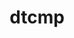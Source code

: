 ---
title: "dtcmp"
layout: cache
categories: [package, develop]
meta: {"versions": ["1.1.4"], "compilers": ["gcc@=11.1.0", "gcc@=11.3.0", "gcc@=7.5.0", "oneapi@=2023.0.0", "oneapi@=2023.1.0", "oneapi@=2023.2.0"], "oss": ["ubuntu18.04", "ubuntu20.04", "ubuntu22.04"], "platforms": ["linux"], "targets": ["ppc64le", "x86_64", "x86_64_v3"], "stacks": ["e4s", "e4s-oneapi", "e4s-power", "radiuss", "root", "tutorial"], "num_specs": 113, "num_specs_by_stack": {"radiuss": 52, "root": 113, "tutorial": 44, "e4s-power": 6, "e4s-oneapi": 6, "e4s": 5}}
spec_details: [{"hash": "77otkq7onpi4233wmqlr2ohpcwhb72z6", "compiler": "gcc@=7.5.0", "versions": ["1.1.4"], "os": "ubuntu18.04", "platform": "linux", "target": "x86_64", "variants": ["+shared"], "stacks": ["radiuss", "root"], "size": "-", "tarball": "https://binaries.spack.io/develop/build_cache/linux-ubuntu18.04-x86_64/gcc-7.5.0/dtcmp-1.1.4/linux-ubuntu18.04-x86_64-gcc-7.5.0-dtcmp-1.1.4-77otkq7onpi4233wmqlr2ohpcwhb72z6.spack"}, {"hash": "5i5e3c7fi5aszkmyqcj4o2t7l36lbjpa", "compiler": "gcc@=7.5.0", "versions": ["1.1.4"], "os": "ubuntu18.04", "platform": "linux", "target": "x86_64", "variants": ["+shared"], "stacks": ["radiuss", "root"], "size": "-", "tarball": "https://binaries.spack.io/develop/build_cache/linux-ubuntu18.04-x86_64/gcc-7.5.0/dtcmp-1.1.4/linux-ubuntu18.04-x86_64-gcc-7.5.0-dtcmp-1.1.4-5i5e3c7fi5aszkmyqcj4o2t7l36lbjpa.spack"}, {"hash": "7j6lgm4zfizt3y343mq7satwafscsxjd", "compiler": "gcc@=7.5.0", "versions": ["1.1.4"], "os": "ubuntu18.04", "platform": "linux", "target": "x86_64", "variants": ["+shared"], "stacks": ["radiuss", "root"], "size": "-", "tarball": "https://binaries.spack.io/develop/build_cache/linux-ubuntu18.04-x86_64/gcc-7.5.0/dtcmp-1.1.4/linux-ubuntu18.04-x86_64-gcc-7.5.0-dtcmp-1.1.4-7j6lgm4zfizt3y343mq7satwafscsxjd.spack"}, {"hash": "46bp5dibelgef5qnzy4hq7wjyrzjsc5h", "compiler": "gcc@=7.5.0", "versions": ["1.1.4"], "os": "ubuntu18.04", "platform": "linux", "target": "x86_64", "variants": ["+shared"], "stacks": ["tutorial", "root"], "size": "-", "tarball": "https://binaries.spack.io/develop/build_cache/linux-ubuntu18.04-x86_64/gcc-7.5.0/dtcmp-1.1.4/linux-ubuntu18.04-x86_64-gcc-7.5.0-dtcmp-1.1.4-46bp5dibelgef5qnzy4hq7wjyrzjsc5h.spack"}, {"hash": "56cttki7otrvxdp72hw77priiftikngf", "compiler": "gcc@=7.5.0", "versions": ["1.1.4"], "os": "ubuntu18.04", "platform": "linux", "target": "x86_64", "variants": ["build_system=autotools", "+shared"], "stacks": ["tutorial", "root"], "size": "-", "tarball": "https://binaries.spack.io/develop/build_cache/linux-ubuntu18.04-x86_64/gcc-7.5.0/dtcmp-1.1.4/linux-ubuntu18.04-x86_64-gcc-7.5.0-dtcmp-1.1.4-56cttki7otrvxdp72hw77priiftikngf.spack"}, {"hash": "76wf3fcb6z47lckyzgzkb4xxmqudiryr", "compiler": "gcc@=7.5.0", "versions": ["1.1.4"], "os": "ubuntu18.04", "platform": "linux", "target": "x86_64", "variants": ["+shared"], "stacks": ["tutorial", "root"], "size": "-", "tarball": "https://binaries.spack.io/develop/build_cache/linux-ubuntu18.04-x86_64/gcc-7.5.0/dtcmp-1.1.4/linux-ubuntu18.04-x86_64-gcc-7.5.0-dtcmp-1.1.4-76wf3fcb6z47lckyzgzkb4xxmqudiryr.spack"}, {"hash": "am5uqdti2msogqyieawtfxmq7bfinfaz", "compiler": "gcc@=7.5.0", "versions": ["1.1.4"], "os": "ubuntu18.04", "platform": "linux", "target": "x86_64", "variants": ["+shared"], "stacks": ["radiuss", "root"], "size": "-", "tarball": "https://binaries.spack.io/develop/build_cache/linux-ubuntu18.04-x86_64/gcc-7.5.0/dtcmp-1.1.4/linux-ubuntu18.04-x86_64-gcc-7.5.0-dtcmp-1.1.4-am5uqdti2msogqyieawtfxmq7bfinfaz.spack"}, {"hash": "5g5n5rowha2mv37n2zrvslrbdejr7kn3", "compiler": "gcc@=7.5.0", "versions": ["1.1.4"], "os": "ubuntu18.04", "platform": "linux", "target": "x86_64", "variants": ["+shared"], "stacks": ["radiuss", "root"], "size": "-", "tarball": "https://binaries.spack.io/develop/build_cache/linux-ubuntu18.04-x86_64/gcc-7.5.0/dtcmp-1.1.4/linux-ubuntu18.04-x86_64-gcc-7.5.0-dtcmp-1.1.4-5g5n5rowha2mv37n2zrvslrbdejr7kn3.spack"}, {"hash": "amq34fboivapiz6gmqfp6ttt2h633qfd", "compiler": "gcc@=7.5.0", "versions": ["1.1.4"], "os": "ubuntu18.04", "platform": "linux", "target": "x86_64", "variants": ["build_system=autotools", "+shared"], "stacks": ["radiuss", "root"], "size": "-", "tarball": "https://binaries.spack.io/develop/build_cache/linux-ubuntu18.04-x86_64/gcc-7.5.0/dtcmp-1.1.4/linux-ubuntu18.04-x86_64-gcc-7.5.0-dtcmp-1.1.4-amq34fboivapiz6gmqfp6ttt2h633qfd.spack"}, {"hash": "33ighn4h3xkdlqz4yovuyju7lcy4uuz2", "compiler": "gcc@=7.5.0", "versions": ["1.1.4"], "os": "ubuntu18.04", "platform": "linux", "target": "x86_64", "variants": ["+shared"], "stacks": ["tutorial", "root"], "size": "-", "tarball": "https://binaries.spack.io/develop/build_cache/linux-ubuntu18.04-x86_64/gcc-7.5.0/dtcmp-1.1.4/linux-ubuntu18.04-x86_64-gcc-7.5.0-dtcmp-1.1.4-33ighn4h3xkdlqz4yovuyju7lcy4uuz2.spack"}, {"hash": "4lzvqgk7a57mcd5rlkvou6sb2pzl6ykk", "compiler": "gcc@=7.5.0", "versions": ["1.1.4"], "os": "ubuntu18.04", "platform": "linux", "target": "x86_64", "variants": ["+shared"], "stacks": ["radiuss", "root"], "size": "-", "tarball": "https://binaries.spack.io/develop/build_cache/linux-ubuntu18.04-x86_64/gcc-7.5.0/dtcmp-1.1.4/linux-ubuntu18.04-x86_64-gcc-7.5.0-dtcmp-1.1.4-4lzvqgk7a57mcd5rlkvou6sb2pzl6ykk.spack"}, {"hash": "66nzbty5pwdxi7ijt66ifenh4gig66pi", "compiler": "gcc@=7.5.0", "versions": ["1.1.4"], "os": "ubuntu18.04", "platform": "linux", "target": "x86_64", "variants": ["+shared"], "stacks": ["radiuss", "root"], "size": "-", "tarball": "https://binaries.spack.io/develop/build_cache/linux-ubuntu18.04-x86_64/gcc-7.5.0/dtcmp-1.1.4/linux-ubuntu18.04-x86_64-gcc-7.5.0-dtcmp-1.1.4-66nzbty5pwdxi7ijt66ifenh4gig66pi.spack"}, {"hash": "2yzfxpnwc7irdd72e3nfauqmpvtblsfa", "compiler": "gcc@=7.5.0", "versions": ["1.1.4"], "os": "ubuntu18.04", "platform": "linux", "target": "x86_64", "variants": ["+shared"], "stacks": ["radiuss", "root"], "size": "-", "tarball": "https://binaries.spack.io/develop/build_cache/linux-ubuntu18.04-x86_64/gcc-7.5.0/dtcmp-1.1.4/linux-ubuntu18.04-x86_64-gcc-7.5.0-dtcmp-1.1.4-2yzfxpnwc7irdd72e3nfauqmpvtblsfa.spack"}, {"hash": "5nxszgxknkggaskdbz4rx3y4ecgunrqp", "compiler": "gcc@=7.5.0", "versions": ["1.1.4"], "os": "ubuntu18.04", "platform": "linux", "target": "x86_64", "variants": ["+shared"], "stacks": ["tutorial", "root"], "size": "-", "tarball": "https://binaries.spack.io/develop/build_cache/linux-ubuntu18.04-x86_64/gcc-7.5.0/dtcmp-1.1.4/linux-ubuntu18.04-x86_64-gcc-7.5.0-dtcmp-1.1.4-5nxszgxknkggaskdbz4rx3y4ecgunrqp.spack"}, {"hash": "syz664bga5s6uc65d72hvi2qwismkuzn", "compiler": "gcc@=7.5.0", "versions": ["1.1.4"], "os": "ubuntu18.04", "platform": "linux", "target": "x86_64", "variants": ["+shared"], "stacks": ["tutorial", "root"], "size": "-", "tarball": "https://binaries.spack.io/develop/build_cache/linux-ubuntu18.04-x86_64/gcc-7.5.0/dtcmp-1.1.4/linux-ubuntu18.04-x86_64-gcc-7.5.0-dtcmp-1.1.4-syz664bga5s6uc65d72hvi2qwismkuzn.spack"}, {"hash": "2s4ehfnxh4rs3lxp4e6igibc3kz7zslz", "compiler": "gcc@=7.5.0", "versions": ["1.1.4"], "os": "ubuntu18.04", "platform": "linux", "target": "x86_64", "variants": ["build_system=autotools", "+shared"], "stacks": ["radiuss", "root"], "size": "-", "tarball": "https://binaries.spack.io/develop/build_cache/linux-ubuntu18.04-x86_64/gcc-7.5.0/dtcmp-1.1.4/linux-ubuntu18.04-x86_64-gcc-7.5.0-dtcmp-1.1.4-2s4ehfnxh4rs3lxp4e6igibc3kz7zslz.spack"}, {"hash": "7cs57pvguswxflvaqmxthxnjva5nj2sh", "compiler": "gcc@=7.5.0", "versions": ["1.1.4"], "os": "ubuntu18.04", "platform": "linux", "target": "x86_64", "variants": ["build_system=autotools", "+shared"], "stacks": ["tutorial", "root"], "size": "-", "tarball": "https://binaries.spack.io/develop/build_cache/linux-ubuntu18.04-x86_64/gcc-7.5.0/dtcmp-1.1.4/linux-ubuntu18.04-x86_64-gcc-7.5.0-dtcmp-1.1.4-7cs57pvguswxflvaqmxthxnjva5nj2sh.spack"}, {"hash": "6zrglo7763jwuuxgbarl2nvigacyttjj", "compiler": "gcc@=7.5.0", "versions": ["1.1.4"], "os": "ubuntu18.04", "platform": "linux", "target": "x86_64", "variants": ["+shared"], "stacks": ["tutorial", "root"], "size": "-", "tarball": "https://binaries.spack.io/develop/build_cache/linux-ubuntu18.04-x86_64/gcc-7.5.0/dtcmp-1.1.4/linux-ubuntu18.04-x86_64-gcc-7.5.0-dtcmp-1.1.4-6zrglo7763jwuuxgbarl2nvigacyttjj.spack"}, {"hash": "53fzu536i63xnyujresk4lrfnp67m2qy", "compiler": "gcc@=7.5.0", "versions": ["1.1.4"], "os": "ubuntu18.04", "platform": "linux", "target": "x86_64", "variants": ["+shared"], "stacks": ["radiuss", "root"], "size": "-", "tarball": "https://binaries.spack.io/develop/build_cache/linux-ubuntu18.04-x86_64/gcc-7.5.0/dtcmp-1.1.4/linux-ubuntu18.04-x86_64-gcc-7.5.0-dtcmp-1.1.4-53fzu536i63xnyujresk4lrfnp67m2qy.spack"}, {"hash": "54k4p7rmru4noz2wyqv272hbfwaitfll", "compiler": "gcc@=7.5.0", "versions": ["1.1.4"], "os": "ubuntu18.04", "platform": "linux", "target": "x86_64", "variants": ["+shared"], "stacks": ["radiuss", "root"], "size": "-", "tarball": "https://binaries.spack.io/develop/build_cache/linux-ubuntu18.04-x86_64/gcc-7.5.0/dtcmp-1.1.4/linux-ubuntu18.04-x86_64-gcc-7.5.0-dtcmp-1.1.4-54k4p7rmru4noz2wyqv272hbfwaitfll.spack"}, {"hash": "ap65ipj3drs3ddbhcenj7u5ophij23xo", "compiler": "gcc@=7.5.0", "versions": ["1.1.4"], "os": "ubuntu18.04", "platform": "linux", "target": "x86_64", "variants": ["+shared"], "stacks": ["tutorial", "root"], "size": "-", "tarball": "https://binaries.spack.io/develop/build_cache/linux-ubuntu18.04-x86_64/gcc-7.5.0/dtcmp-1.1.4/linux-ubuntu18.04-x86_64-gcc-7.5.0-dtcmp-1.1.4-ap65ipj3drs3ddbhcenj7u5ophij23xo.spack"}, {"hash": "mb7vqfkaedetwj456ro7rutcu7gzq3d5", "compiler": "gcc@=7.5.0", "versions": ["1.1.4"], "os": "ubuntu18.04", "platform": "linux", "target": "x86_64", "variants": ["+shared"], "stacks": ["radiuss", "root"], "size": "-", "tarball": "https://binaries.spack.io/develop/build_cache/linux-ubuntu18.04-x86_64/gcc-7.5.0/dtcmp-1.1.4/linux-ubuntu18.04-x86_64-gcc-7.5.0-dtcmp-1.1.4-mb7vqfkaedetwj456ro7rutcu7gzq3d5.spack"}, {"hash": "akv3yngt56kg2uhdcit5zccjgnbrxp3b", "compiler": "gcc@=7.5.0", "versions": ["1.1.4"], "os": "ubuntu18.04", "platform": "linux", "target": "x86_64", "variants": ["+shared"], "stacks": ["radiuss", "root"], "size": "-", "tarball": "https://binaries.spack.io/develop/build_cache/linux-ubuntu18.04-x86_64/gcc-7.5.0/dtcmp-1.1.4/linux-ubuntu18.04-x86_64-gcc-7.5.0-dtcmp-1.1.4-akv3yngt56kg2uhdcit5zccjgnbrxp3b.spack"}, {"hash": "bmw4qhxzsehtqkvrcysqqvojzl34c4ua", "compiler": "gcc@=7.5.0", "versions": ["1.1.4"], "os": "ubuntu18.04", "platform": "linux", "target": "x86_64", "variants": ["build_system=autotools", "+shared"], "stacks": ["radiuss", "root"], "size": "-", "tarball": "https://binaries.spack.io/develop/build_cache/linux-ubuntu18.04-x86_64/gcc-7.5.0/dtcmp-1.1.4/linux-ubuntu18.04-x86_64-gcc-7.5.0-dtcmp-1.1.4-bmw4qhxzsehtqkvrcysqqvojzl34c4ua.spack"}, {"hash": "cy6a3xtpfocqhp5l2xz2kcdhj3tc64cr", "compiler": "gcc@=7.5.0", "versions": ["1.1.4"], "os": "ubuntu18.04", "platform": "linux", "target": "x86_64", "variants": ["+shared"], "stacks": ["radiuss", "root"], "size": "-", "tarball": "https://binaries.spack.io/develop/build_cache/linux-ubuntu18.04-x86_64/gcc-7.5.0/dtcmp-1.1.4/linux-ubuntu18.04-x86_64-gcc-7.5.0-dtcmp-1.1.4-cy6a3xtpfocqhp5l2xz2kcdhj3tc64cr.spack"}, {"hash": "fyrtc3j5no4eno5eb2g3l6v46vagqpwp", "compiler": "gcc@=7.5.0", "versions": ["1.1.4"], "os": "ubuntu18.04", "platform": "linux", "target": "x86_64", "variants": ["+shared"], "stacks": ["tutorial", "root"], "size": "-", "tarball": "https://binaries.spack.io/develop/build_cache/linux-ubuntu18.04-x86_64/gcc-7.5.0/dtcmp-1.1.4/linux-ubuntu18.04-x86_64-gcc-7.5.0-dtcmp-1.1.4-fyrtc3j5no4eno5eb2g3l6v46vagqpwp.spack"}, {"hash": "cxs2voozgwncahomasyvrapq6ccksf5z", "compiler": "gcc@=7.5.0", "versions": ["1.1.4"], "os": "ubuntu18.04", "platform": "linux", "target": "x86_64", "variants": ["+shared"], "stacks": ["radiuss", "root"], "size": "-", "tarball": "https://binaries.spack.io/develop/build_cache/linux-ubuntu18.04-x86_64/gcc-7.5.0/dtcmp-1.1.4/linux-ubuntu18.04-x86_64-gcc-7.5.0-dtcmp-1.1.4-cxs2voozgwncahomasyvrapq6ccksf5z.spack"}, {"hash": "jsczumi5sjayilvaugaqbxu6qoc64cji", "compiler": "gcc@=7.5.0", "versions": ["1.1.4"], "os": "ubuntu18.04", "platform": "linux", "target": "x86_64", "variants": ["+shared"], "stacks": ["tutorial", "root"], "size": "-", "tarball": "https://binaries.spack.io/develop/build_cache/linux-ubuntu18.04-x86_64/gcc-7.5.0/dtcmp-1.1.4/linux-ubuntu18.04-x86_64-gcc-7.5.0-dtcmp-1.1.4-jsczumi5sjayilvaugaqbxu6qoc64cji.spack"}, {"hash": "7e6suf56cfocnmukd4o6lw5cc762oacj", "compiler": "gcc@=7.5.0", "versions": ["1.1.4"], "os": "ubuntu18.04", "platform": "linux", "target": "x86_64", "variants": ["+shared"], "stacks": ["radiuss", "root"], "size": "-", "tarball": "https://binaries.spack.io/develop/build_cache/linux-ubuntu18.04-x86_64/gcc-7.5.0/dtcmp-1.1.4/linux-ubuntu18.04-x86_64-gcc-7.5.0-dtcmp-1.1.4-7e6suf56cfocnmukd4o6lw5cc762oacj.spack"}, {"hash": "s7jtb44tbdlt5uwlhtqrgdkgtzls5vfh", "compiler": "gcc@=7.5.0", "versions": ["1.1.4"], "os": "ubuntu18.04", "platform": "linux", "target": "x86_64", "variants": ["build_system=autotools", "+shared"], "stacks": ["tutorial", "root"], "size": "-", "tarball": "https://binaries.spack.io/develop/build_cache/linux-ubuntu18.04-x86_64/gcc-7.5.0/dtcmp-1.1.4/linux-ubuntu18.04-x86_64-gcc-7.5.0-dtcmp-1.1.4-s7jtb44tbdlt5uwlhtqrgdkgtzls5vfh.spack"}, {"hash": "cn3gy5anlhxfvuqadk7o6savlge56ws7", "compiler": "gcc@=7.5.0", "versions": ["1.1.4"], "os": "ubuntu18.04", "platform": "linux", "target": "x86_64", "variants": ["+shared"], "stacks": ["tutorial", "root"], "size": "-", "tarball": "https://binaries.spack.io/develop/build_cache/linux-ubuntu18.04-x86_64/gcc-7.5.0/dtcmp-1.1.4/linux-ubuntu18.04-x86_64-gcc-7.5.0-dtcmp-1.1.4-cn3gy5anlhxfvuqadk7o6savlge56ws7.spack"}, {"hash": "l5xzznbpo5mke6edn2t3poiueznmz3qv", "compiler": "gcc@=7.5.0", "versions": ["1.1.4"], "os": "ubuntu18.04", "platform": "linux", "target": "x86_64", "variants": ["+shared"], "stacks": ["tutorial", "root"], "size": "-", "tarball": "https://binaries.spack.io/develop/build_cache/linux-ubuntu18.04-x86_64/gcc-7.5.0/dtcmp-1.1.4/linux-ubuntu18.04-x86_64-gcc-7.5.0-dtcmp-1.1.4-l5xzznbpo5mke6edn2t3poiueznmz3qv.spack"}, {"hash": "dsuf267g7fc7lo6jl4uatnekddheuhn3", "compiler": "gcc@=7.5.0", "versions": ["1.1.4"], "os": "ubuntu18.04", "platform": "linux", "target": "x86_64", "variants": ["+shared"], "stacks": ["radiuss", "root"], "size": "-", "tarball": "https://binaries.spack.io/develop/build_cache/linux-ubuntu18.04-x86_64/gcc-7.5.0/dtcmp-1.1.4/linux-ubuntu18.04-x86_64-gcc-7.5.0-dtcmp-1.1.4-dsuf267g7fc7lo6jl4uatnekddheuhn3.spack"}, {"hash": "ougdzpfhuzxw7e2fswey53dc7wmsreb5", "compiler": "gcc@=7.5.0", "versions": ["1.1.4"], "os": "ubuntu18.04", "platform": "linux", "target": "x86_64", "variants": ["+shared"], "stacks": ["radiuss", "root"], "size": "-", "tarball": "https://binaries.spack.io/develop/build_cache/linux-ubuntu18.04-x86_64/gcc-7.5.0/dtcmp-1.1.4/linux-ubuntu18.04-x86_64-gcc-7.5.0-dtcmp-1.1.4-ougdzpfhuzxw7e2fswey53dc7wmsreb5.spack"}, {"hash": "eys5t4gtscar6vkk2zsyxhitkakbc72f", "compiler": "gcc@=7.5.0", "versions": ["1.1.4"], "os": "ubuntu18.04", "platform": "linux", "target": "x86_64", "variants": ["+shared"], "stacks": ["tutorial", "root"], "size": "-", "tarball": "https://binaries.spack.io/develop/build_cache/linux-ubuntu18.04-x86_64/gcc-7.5.0/dtcmp-1.1.4/linux-ubuntu18.04-x86_64-gcc-7.5.0-dtcmp-1.1.4-eys5t4gtscar6vkk2zsyxhitkakbc72f.spack"}, {"hash": "q4w2ptnrqwokavdjubj7zk6eldddv4ns", "compiler": "gcc@=7.5.0", "versions": ["1.1.4"], "os": "ubuntu18.04", "platform": "linux", "target": "x86_64", "variants": ["+shared"], "stacks": ["radiuss", "root"], "size": "-", "tarball": "https://binaries.spack.io/develop/build_cache/linux-ubuntu18.04-x86_64/gcc-7.5.0/dtcmp-1.1.4/linux-ubuntu18.04-x86_64-gcc-7.5.0-dtcmp-1.1.4-q4w2ptnrqwokavdjubj7zk6eldddv4ns.spack"}, {"hash": "ciftazdtb2mhienx3e3og3hkx7mf3ood", "compiler": "gcc@=7.5.0", "versions": ["1.1.4"], "os": "ubuntu18.04", "platform": "linux", "target": "x86_64", "variants": ["build_system=autotools", "+shared"], "stacks": ["tutorial", "root"], "size": "-", "tarball": "https://binaries.spack.io/develop/build_cache/linux-ubuntu18.04-x86_64/gcc-7.5.0/dtcmp-1.1.4/linux-ubuntu18.04-x86_64-gcc-7.5.0-dtcmp-1.1.4-ciftazdtb2mhienx3e3og3hkx7mf3ood.spack"}, {"hash": "itwonhpgse2j4kxg5rgyvaa5rrvgw6eh", "compiler": "gcc@=7.5.0", "versions": ["1.1.4"], "os": "ubuntu18.04", "platform": "linux", "target": "x86_64", "variants": ["+shared"], "stacks": ["radiuss", "root"], "size": "-", "tarball": "https://binaries.spack.io/develop/build_cache/linux-ubuntu18.04-x86_64/gcc-7.5.0/dtcmp-1.1.4/linux-ubuntu18.04-x86_64-gcc-7.5.0-dtcmp-1.1.4-itwonhpgse2j4kxg5rgyvaa5rrvgw6eh.spack"}, {"hash": "fjxjobmitpserkgz7pcvnntcgfyo5ckd", "compiler": "gcc@=7.5.0", "versions": ["1.1.4"], "os": "ubuntu18.04", "platform": "linux", "target": "x86_64", "variants": ["build_system=autotools", "+shared"], "stacks": ["tutorial", "root"], "size": "-", "tarball": "https://binaries.spack.io/develop/build_cache/linux-ubuntu18.04-x86_64/gcc-7.5.0/dtcmp-1.1.4/linux-ubuntu18.04-x86_64-gcc-7.5.0-dtcmp-1.1.4-fjxjobmitpserkgz7pcvnntcgfyo5ckd.spack"}, {"hash": "nodo2u5c3zmqsbtynnk4so4fbksov5fs", "compiler": "gcc@=7.5.0", "versions": ["1.1.4"], "os": "ubuntu18.04", "platform": "linux", "target": "x86_64", "variants": ["+shared"], "stacks": ["radiuss", "root"], "size": "-", "tarball": "https://binaries.spack.io/develop/build_cache/linux-ubuntu18.04-x86_64/gcc-7.5.0/dtcmp-1.1.4/linux-ubuntu18.04-x86_64-gcc-7.5.0-dtcmp-1.1.4-nodo2u5c3zmqsbtynnk4so4fbksov5fs.spack"}, {"hash": "hb2qt3ubdpvpriefx2m3qfnekehi6hbo", "compiler": "gcc@=7.5.0", "versions": ["1.1.4"], "os": "ubuntu18.04", "platform": "linux", "target": "x86_64", "variants": ["+shared"], "stacks": ["tutorial", "root"], "size": "-", "tarball": "https://binaries.spack.io/develop/build_cache/linux-ubuntu18.04-x86_64/gcc-7.5.0/dtcmp-1.1.4/linux-ubuntu18.04-x86_64-gcc-7.5.0-dtcmp-1.1.4-hb2qt3ubdpvpriefx2m3qfnekehi6hbo.spack"}, {"hash": "pegi6xkaikemvm55onwbfrn2a7miogtx", "compiler": "gcc@=7.5.0", "versions": ["1.1.4"], "os": "ubuntu18.04", "platform": "linux", "target": "x86_64", "variants": ["+shared"], "stacks": ["tutorial", "root"], "size": "-", "tarball": "https://binaries.spack.io/develop/build_cache/linux-ubuntu18.04-x86_64/gcc-7.5.0/dtcmp-1.1.4/linux-ubuntu18.04-x86_64-gcc-7.5.0-dtcmp-1.1.4-pegi6xkaikemvm55onwbfrn2a7miogtx.spack"}, {"hash": "fbbfeoxgw26psqlftfbusvruxtbuq7rd", "compiler": "gcc@=7.5.0", "versions": ["1.1.4"], "os": "ubuntu18.04", "platform": "linux", "target": "x86_64", "variants": ["+shared"], "stacks": ["radiuss", "root"], "size": "-", "tarball": "https://binaries.spack.io/develop/build_cache/linux-ubuntu18.04-x86_64/gcc-7.5.0/dtcmp-1.1.4/linux-ubuntu18.04-x86_64-gcc-7.5.0-dtcmp-1.1.4-fbbfeoxgw26psqlftfbusvruxtbuq7rd.spack"}, {"hash": "qmyhlnqqywzcpe2kg4wi6nd7jus625sj", "compiler": "gcc@=7.5.0", "versions": ["1.1.4"], "os": "ubuntu18.04", "platform": "linux", "target": "x86_64", "variants": ["+shared"], "stacks": ["tutorial", "root"], "size": "-", "tarball": "https://binaries.spack.io/develop/build_cache/linux-ubuntu18.04-x86_64/gcc-7.5.0/dtcmp-1.1.4/linux-ubuntu18.04-x86_64-gcc-7.5.0-dtcmp-1.1.4-qmyhlnqqywzcpe2kg4wi6nd7jus625sj.spack"}, {"hash": "gsoalpg4km43yx74kxjskcgo5fck3pwv", "compiler": "gcc@=7.5.0", "versions": ["1.1.4"], "os": "ubuntu18.04", "platform": "linux", "target": "x86_64", "variants": ["+shared"], "stacks": ["radiuss", "root"], "size": "-", "tarball": "https://binaries.spack.io/develop/build_cache/linux-ubuntu18.04-x86_64/gcc-7.5.0/dtcmp-1.1.4/linux-ubuntu18.04-x86_64-gcc-7.5.0-dtcmp-1.1.4-gsoalpg4km43yx74kxjskcgo5fck3pwv.spack"}, {"hash": "sp6vz4rqjgfa5t7dwusphpbj2yi5p3mk", "compiler": "gcc@=7.5.0", "versions": ["1.1.4"], "os": "ubuntu18.04", "platform": "linux", "target": "x86_64", "variants": ["+shared"], "stacks": ["tutorial", "root"], "size": "-", "tarball": "https://binaries.spack.io/develop/build_cache/linux-ubuntu18.04-x86_64/gcc-7.5.0/dtcmp-1.1.4/linux-ubuntu18.04-x86_64-gcc-7.5.0-dtcmp-1.1.4-sp6vz4rqjgfa5t7dwusphpbj2yi5p3mk.spack"}, {"hash": "inh2t3cm6bvge4zbpw722wmrwcnomlam", "compiler": "gcc@=7.5.0", "versions": ["1.1.4"], "os": "ubuntu18.04", "platform": "linux", "target": "x86_64", "variants": ["+shared"], "stacks": ["radiuss", "root"], "size": "-", "tarball": "https://binaries.spack.io/develop/build_cache/linux-ubuntu18.04-x86_64/gcc-7.5.0/dtcmp-1.1.4/linux-ubuntu18.04-x86_64-gcc-7.5.0-dtcmp-1.1.4-inh2t3cm6bvge4zbpw722wmrwcnomlam.spack"}, {"hash": "hy5wusanckkbw3ywik5tklqtyshhrxf3", "compiler": "gcc@=7.5.0", "versions": ["1.1.4"], "os": "ubuntu18.04", "platform": "linux", "target": "x86_64", "variants": ["+shared"], "stacks": ["tutorial", "root"], "size": "-", "tarball": "https://binaries.spack.io/develop/build_cache/linux-ubuntu18.04-x86_64/gcc-7.5.0/dtcmp-1.1.4/linux-ubuntu18.04-x86_64-gcc-7.5.0-dtcmp-1.1.4-hy5wusanckkbw3ywik5tklqtyshhrxf3.spack"}, {"hash": "jwhahs76fskjtxbeiedppmxmhp6sijpu", "compiler": "gcc@=7.5.0", "versions": ["1.1.4"], "os": "ubuntu18.04", "platform": "linux", "target": "x86_64", "variants": ["+shared"], "stacks": ["radiuss", "root"], "size": "-", "tarball": "https://binaries.spack.io/develop/build_cache/linux-ubuntu18.04-x86_64/gcc-7.5.0/dtcmp-1.1.4/linux-ubuntu18.04-x86_64-gcc-7.5.0-dtcmp-1.1.4-jwhahs76fskjtxbeiedppmxmhp6sijpu.spack"}, {"hash": "qyspo3as7exs4ak6l5piyumh7alqymlg", "compiler": "gcc@=7.5.0", "versions": ["1.1.4"], "os": "ubuntu18.04", "platform": "linux", "target": "x86_64", "variants": ["+shared"], "stacks": ["radiuss", "root"], "size": "-", "tarball": "https://binaries.spack.io/develop/build_cache/linux-ubuntu18.04-x86_64/gcc-7.5.0/dtcmp-1.1.4/linux-ubuntu18.04-x86_64-gcc-7.5.0-dtcmp-1.1.4-qyspo3as7exs4ak6l5piyumh7alqymlg.spack"}, {"hash": "j6tycwq53ouundafdgwansvqitsswcq7", "compiler": "gcc@=7.5.0", "versions": ["1.1.4"], "os": "ubuntu18.04", "platform": "linux", "target": "x86_64", "variants": ["+shared"], "stacks": ["radiuss", "root"], "size": "-", "tarball": "https://binaries.spack.io/develop/build_cache/linux-ubuntu18.04-x86_64/gcc-7.5.0/dtcmp-1.1.4/linux-ubuntu18.04-x86_64-gcc-7.5.0-dtcmp-1.1.4-j6tycwq53ouundafdgwansvqitsswcq7.spack"}, {"hash": "jmjcld4wt6iddxwpgpi2tcxu5k3r6lwv", "compiler": "gcc@=7.5.0", "versions": ["1.1.4"], "os": "ubuntu18.04", "platform": "linux", "target": "x86_64", "variants": ["build_system=autotools", "+shared"], "stacks": ["tutorial", "root"], "size": "-", "tarball": "https://binaries.spack.io/develop/build_cache/linux-ubuntu18.04-x86_64/gcc-7.5.0/dtcmp-1.1.4/linux-ubuntu18.04-x86_64-gcc-7.5.0-dtcmp-1.1.4-jmjcld4wt6iddxwpgpi2tcxu5k3r6lwv.spack"}, {"hash": "jyvs2ngxhvektzhehpipvos6rdihnw4o", "compiler": "gcc@=7.5.0", "versions": ["1.1.4"], "os": "ubuntu18.04", "platform": "linux", "target": "x86_64", "variants": ["+shared"], "stacks": ["tutorial", "root"], "size": "-", "tarball": "https://binaries.spack.io/develop/build_cache/linux-ubuntu18.04-x86_64/gcc-7.5.0/dtcmp-1.1.4/linux-ubuntu18.04-x86_64-gcc-7.5.0-dtcmp-1.1.4-jyvs2ngxhvektzhehpipvos6rdihnw4o.spack"}, {"hash": "osciueofy7txq65tfhretwazglhfpiit", "compiler": "gcc@=7.5.0", "versions": ["1.1.4"], "os": "ubuntu18.04", "platform": "linux", "target": "x86_64", "variants": ["build_system=autotools", "+shared"], "stacks": ["tutorial", "root"], "size": "-", "tarball": "https://binaries.spack.io/develop/build_cache/linux-ubuntu18.04-x86_64/gcc-7.5.0/dtcmp-1.1.4/linux-ubuntu18.04-x86_64-gcc-7.5.0-dtcmp-1.1.4-osciueofy7txq65tfhretwazglhfpiit.spack"}, {"hash": "trlhg6k6ekwy3eeizg3rpxnzwuo52yai", "compiler": "gcc@=7.5.0", "versions": ["1.1.4"], "os": "ubuntu18.04", "platform": "linux", "target": "x86_64", "variants": ["+shared"], "stacks": ["tutorial", "root"], "size": "-", "tarball": "https://binaries.spack.io/develop/build_cache/linux-ubuntu18.04-x86_64/gcc-7.5.0/dtcmp-1.1.4/linux-ubuntu18.04-x86_64-gcc-7.5.0-dtcmp-1.1.4-trlhg6k6ekwy3eeizg3rpxnzwuo52yai.spack"}, {"hash": "t4ucqifuf23legkdyi3usizb7ycm6scw", "compiler": "gcc@=7.5.0", "versions": ["1.1.4"], "os": "ubuntu18.04", "platform": "linux", "target": "x86_64", "variants": ["+shared"], "stacks": ["radiuss", "root"], "size": "-", "tarball": "https://binaries.spack.io/develop/build_cache/linux-ubuntu18.04-x86_64/gcc-7.5.0/dtcmp-1.1.4/linux-ubuntu18.04-x86_64-gcc-7.5.0-dtcmp-1.1.4-t4ucqifuf23legkdyi3usizb7ycm6scw.spack"}, {"hash": "trj5g4hg3xyz6epbapcvfsmj5vkj7xst", "compiler": "gcc@=7.5.0", "versions": ["1.1.4"], "os": "ubuntu18.04", "platform": "linux", "target": "x86_64", "variants": ["+shared"], "stacks": ["radiuss", "root"], "size": "-", "tarball": "https://binaries.spack.io/develop/build_cache/linux-ubuntu18.04-x86_64/gcc-7.5.0/dtcmp-1.1.4/linux-ubuntu18.04-x86_64-gcc-7.5.0-dtcmp-1.1.4-trj5g4hg3xyz6epbapcvfsmj5vkj7xst.spack"}, {"hash": "z4pgf44uok3zdyh5axrfmw2rhrae4r4o", "compiler": "gcc@=7.5.0", "versions": ["1.1.4"], "os": "ubuntu18.04", "platform": "linux", "target": "x86_64", "variants": ["build_system=autotools", "+shared"], "stacks": ["radiuss", "root"], "size": "-", "tarball": "https://binaries.spack.io/develop/build_cache/linux-ubuntu18.04-x86_64/gcc-7.5.0/dtcmp-1.1.4/linux-ubuntu18.04-x86_64-gcc-7.5.0-dtcmp-1.1.4-z4pgf44uok3zdyh5axrfmw2rhrae4r4o.spack"}, {"hash": "rcjlelovwvrcg3xswihp7wljxskivxog", "compiler": "gcc@=7.5.0", "versions": ["1.1.4"], "os": "ubuntu18.04", "platform": "linux", "target": "x86_64", "variants": ["+shared"], "stacks": ["radiuss", "root"], "size": "-", "tarball": "https://binaries.spack.io/develop/build_cache/linux-ubuntu18.04-x86_64/gcc-7.5.0/dtcmp-1.1.4/linux-ubuntu18.04-x86_64-gcc-7.5.0-dtcmp-1.1.4-rcjlelovwvrcg3xswihp7wljxskivxog.spack"}, {"hash": "ugecujwjygp7r5c4ydbywftdw7rg5x72", "compiler": "gcc@=7.5.0", "versions": ["1.1.4"], "os": "ubuntu18.04", "platform": "linux", "target": "x86_64", "variants": ["build_system=autotools", "+shared"], "stacks": ["tutorial", "root"], "size": "-", "tarball": "https://binaries.spack.io/develop/build_cache/linux-ubuntu18.04-x86_64/gcc-7.5.0/dtcmp-1.1.4/linux-ubuntu18.04-x86_64-gcc-7.5.0-dtcmp-1.1.4-ugecujwjygp7r5c4ydbywftdw7rg5x72.spack"}, {"hash": "qt6hhufjav5z3u4tzru2eo6hjhkne7am", "compiler": "gcc@=7.5.0", "versions": ["1.1.4"], "os": "ubuntu18.04", "platform": "linux", "target": "x86_64", "variants": ["+shared"], "stacks": ["tutorial", "root"], "size": "-", "tarball": "https://binaries.spack.io/develop/build_cache/linux-ubuntu18.04-x86_64/gcc-7.5.0/dtcmp-1.1.4/linux-ubuntu18.04-x86_64-gcc-7.5.0-dtcmp-1.1.4-qt6hhufjav5z3u4tzru2eo6hjhkne7am.spack"}, {"hash": "vzkq3hmpzet5mabvzlrnehozsjhw2rd6", "compiler": "gcc@=7.5.0", "versions": ["1.1.4"], "os": "ubuntu18.04", "platform": "linux", "target": "x86_64", "variants": ["+shared"], "stacks": ["tutorial", "root"], "size": "-", "tarball": "https://binaries.spack.io/develop/build_cache/linux-ubuntu18.04-x86_64/gcc-7.5.0/dtcmp-1.1.4/linux-ubuntu18.04-x86_64-gcc-7.5.0-dtcmp-1.1.4-vzkq3hmpzet5mabvzlrnehozsjhw2rd6.spack"}, {"hash": "vanp6imavlhw26evau4zk3kh4s46xm25", "compiler": "gcc@=7.5.0", "versions": ["1.1.4"], "os": "ubuntu18.04", "platform": "linux", "target": "x86_64", "variants": ["+shared"], "stacks": ["radiuss", "root"], "size": "-", "tarball": "https://binaries.spack.io/develop/build_cache/linux-ubuntu18.04-x86_64/gcc-7.5.0/dtcmp-1.1.4/linux-ubuntu18.04-x86_64-gcc-7.5.0-dtcmp-1.1.4-vanp6imavlhw26evau4zk3kh4s46xm25.spack"}, {"hash": "x6x5dwxzrdmsqg32rxybjhfwwp7h2rbv", "compiler": "gcc@=7.5.0", "versions": ["1.1.4"], "os": "ubuntu18.04", "platform": "linux", "target": "x86_64", "variants": ["+shared"], "stacks": ["radiuss", "root"], "size": "-", "tarball": "https://binaries.spack.io/develop/build_cache/linux-ubuntu18.04-x86_64/gcc-7.5.0/dtcmp-1.1.4/linux-ubuntu18.04-x86_64-gcc-7.5.0-dtcmp-1.1.4-x6x5dwxzrdmsqg32rxybjhfwwp7h2rbv.spack"}, {"hash": "yd6gveuoiwh4rfhktajslh6kt4yixts6", "compiler": "gcc@=7.5.0", "versions": ["1.1.4"], "os": "ubuntu18.04", "platform": "linux", "target": "x86_64", "variants": ["+shared"], "stacks": ["tutorial", "root"], "size": "-", "tarball": "https://binaries.spack.io/develop/build_cache/linux-ubuntu18.04-x86_64/gcc-7.5.0/dtcmp-1.1.4/linux-ubuntu18.04-x86_64-gcc-7.5.0-dtcmp-1.1.4-yd6gveuoiwh4rfhktajslh6kt4yixts6.spack"}, {"hash": "vqvmipaqmlm2n5cq37qvgf74qfdqii35", "compiler": "gcc@=7.5.0", "versions": ["1.1.4"], "os": "ubuntu18.04", "platform": "linux", "target": "x86_64", "variants": ["+shared"], "stacks": ["tutorial", "root"], "size": "-", "tarball": "https://binaries.spack.io/develop/build_cache/linux-ubuntu18.04-x86_64/gcc-7.5.0/dtcmp-1.1.4/linux-ubuntu18.04-x86_64-gcc-7.5.0-dtcmp-1.1.4-vqvmipaqmlm2n5cq37qvgf74qfdqii35.spack"}, {"hash": "syymsgh2lovmm6wfbgdpilppokoctwuc", "compiler": "gcc@=7.5.0", "versions": ["1.1.4"], "os": "ubuntu18.04", "platform": "linux", "target": "x86_64", "variants": ["+shared"], "stacks": ["radiuss", "root"], "size": "-", "tarball": "https://binaries.spack.io/develop/build_cache/linux-ubuntu18.04-x86_64/gcc-7.5.0/dtcmp-1.1.4/linux-ubuntu18.04-x86_64-gcc-7.5.0-dtcmp-1.1.4-syymsgh2lovmm6wfbgdpilppokoctwuc.spack"}, {"hash": "wqsqnd4zidyu6bop3off425hrlvbpn4g", "compiler": "gcc@=7.5.0", "versions": ["1.1.4"], "os": "ubuntu18.04", "platform": "linux", "target": "x86_64", "variants": ["+shared"], "stacks": ["radiuss", "root"], "size": "-", "tarball": "https://binaries.spack.io/develop/build_cache/linux-ubuntu18.04-x86_64/gcc-7.5.0/dtcmp-1.1.4/linux-ubuntu18.04-x86_64-gcc-7.5.0-dtcmp-1.1.4-wqsqnd4zidyu6bop3off425hrlvbpn4g.spack"}, {"hash": "wonqqwov3pr3p7yoas3jxz3vpj3srtvk", "compiler": "gcc@=7.5.0", "versions": ["1.1.4"], "os": "ubuntu18.04", "platform": "linux", "target": "x86_64", "variants": ["+shared"], "stacks": ["radiuss", "root"], "size": "-", "tarball": "https://binaries.spack.io/develop/build_cache/linux-ubuntu18.04-x86_64/gcc-7.5.0/dtcmp-1.1.4/linux-ubuntu18.04-x86_64-gcc-7.5.0-dtcmp-1.1.4-wonqqwov3pr3p7yoas3jxz3vpj3srtvk.spack"}, {"hash": "wuen2ikbe4olm3xt3qqhjeireivtmt6v", "compiler": "gcc@=7.5.0", "versions": ["1.1.4"], "os": "ubuntu18.04", "platform": "linux", "target": "x86_64", "variants": ["build_system=autotools", "+shared"], "stacks": ["radiuss", "root"], "size": "-", "tarball": "https://binaries.spack.io/develop/build_cache/linux-ubuntu18.04-x86_64/gcc-7.5.0/dtcmp-1.1.4/linux-ubuntu18.04-x86_64-gcc-7.5.0-dtcmp-1.1.4-wuen2ikbe4olm3xt3qqhjeireivtmt6v.spack"}, {"hash": "xsdxjtwc7q3ah7rlha7yfo5l3yxqzifd", "compiler": "gcc@=7.5.0", "versions": ["1.1.4"], "os": "ubuntu18.04", "platform": "linux", "target": "x86_64", "variants": ["+shared"], "stacks": ["radiuss", "root"], "size": "-", "tarball": "https://binaries.spack.io/develop/build_cache/linux-ubuntu18.04-x86_64/gcc-7.5.0/dtcmp-1.1.4/linux-ubuntu18.04-x86_64-gcc-7.5.0-dtcmp-1.1.4-xsdxjtwc7q3ah7rlha7yfo5l3yxqzifd.spack"}, {"hash": "wkb67scdbaubntojaucbyohqktzynix7", "compiler": "gcc@=7.5.0", "versions": ["1.1.4"], "os": "ubuntu18.04", "platform": "linux", "target": "x86_64", "variants": ["build_system=autotools", "+shared"], "stacks": ["radiuss", "root"], "size": "-", "tarball": "https://binaries.spack.io/develop/build_cache/linux-ubuntu18.04-x86_64/gcc-7.5.0/dtcmp-1.1.4/linux-ubuntu18.04-x86_64-gcc-7.5.0-dtcmp-1.1.4-wkb67scdbaubntojaucbyohqktzynix7.spack"}, {"hash": "x6ckfw2tfolxgipr5fz6gbq7azudujjk", "compiler": "gcc@=7.5.0", "versions": ["1.1.4"], "os": "ubuntu18.04", "platform": "linux", "target": "x86_64", "variants": ["+shared"], "stacks": ["radiuss", "root"], "size": "-", "tarball": "https://binaries.spack.io/develop/build_cache/linux-ubuntu18.04-x86_64/gcc-7.5.0/dtcmp-1.1.4/linux-ubuntu18.04-x86_64-gcc-7.5.0-dtcmp-1.1.4-x6ckfw2tfolxgipr5fz6gbq7azudujjk.spack"}, {"hash": "wkkfovnwangxdiyxdfh5hk2yar3e5c4p", "compiler": "gcc@=7.5.0", "versions": ["1.1.4"], "os": "ubuntu18.04", "platform": "linux", "target": "x86_64", "variants": ["+shared"], "stacks": ["radiuss", "root"], "size": "-", "tarball": "https://binaries.spack.io/develop/build_cache/linux-ubuntu18.04-x86_64/gcc-7.5.0/dtcmp-1.1.4/linux-ubuntu18.04-x86_64-gcc-7.5.0-dtcmp-1.1.4-wkkfovnwangxdiyxdfh5hk2yar3e5c4p.spack"}, {"hash": "vt4lypsox4mfmtfsaoyhg2blemxpo4ka", "compiler": "gcc@=7.5.0", "versions": ["1.1.4"], "os": "ubuntu18.04", "platform": "linux", "target": "x86_64", "variants": ["+shared"], "stacks": ["tutorial", "root"], "size": "-", "tarball": "https://binaries.spack.io/develop/build_cache/linux-ubuntu18.04-x86_64/gcc-7.5.0/dtcmp-1.1.4/linux-ubuntu18.04-x86_64-gcc-7.5.0-dtcmp-1.1.4-vt4lypsox4mfmtfsaoyhg2blemxpo4ka.spack"}, {"hash": "wrdmepby3v4onsp4qdm3suvirqotanna", "compiler": "gcc@=7.5.0", "versions": ["1.1.4"], "os": "ubuntu18.04", "platform": "linux", "target": "x86_64", "variants": ["+shared"], "stacks": ["tutorial", "root"], "size": "-", "tarball": "https://binaries.spack.io/develop/build_cache/linux-ubuntu18.04-x86_64/gcc-7.5.0/dtcmp-1.1.4/linux-ubuntu18.04-x86_64-gcc-7.5.0-dtcmp-1.1.4-wrdmepby3v4onsp4qdm3suvirqotanna.spack"}, {"hash": "z2eye7cs743tkhwpyi3gu76ow72x3wxk", "compiler": "gcc@=7.5.0", "versions": ["1.1.4"], "os": "ubuntu18.04", "platform": "linux", "target": "x86_64", "variants": ["+shared"], "stacks": ["tutorial", "root"], "size": "-", "tarball": "https://binaries.spack.io/develop/build_cache/linux-ubuntu18.04-x86_64/gcc-7.5.0/dtcmp-1.1.4/linux-ubuntu18.04-x86_64-gcc-7.5.0-dtcmp-1.1.4-z2eye7cs743tkhwpyi3gu76ow72x3wxk.spack"}, {"hash": "epyfxelskmigzkmh5lksny2vx5o3dc4y", "compiler": "gcc@=7.5.0", "versions": ["1.1.4"], "os": "ubuntu18.04", "platform": "linux", "target": "x86_64_v3", "variants": ["build_system=autotools", "+shared"], "stacks": ["radiuss", "root"], "size": "-", "tarball": "https://binaries.spack.io/develop/build_cache/linux-ubuntu18.04-x86_64_v3/gcc-7.5.0/dtcmp-1.1.4/linux-ubuntu18.04-x86_64_v3-gcc-7.5.0-dtcmp-1.1.4-epyfxelskmigzkmh5lksny2vx5o3dc4y.spack"}, {"hash": "q3oq5hhh5mcny2cnrgapdz2gnzdsp56e", "compiler": "gcc@=7.5.0", "versions": ["1.1.4"], "os": "ubuntu18.04", "platform": "linux", "target": "x86_64_v3", "variants": ["build_system=autotools", "+shared"], "stacks": ["tutorial", "root"], "size": "-", "tarball": "https://binaries.spack.io/develop/build_cache/linux-ubuntu18.04-x86_64_v3/gcc-7.5.0/dtcmp-1.1.4/linux-ubuntu18.04-x86_64_v3-gcc-7.5.0-dtcmp-1.1.4-q3oq5hhh5mcny2cnrgapdz2gnzdsp56e.spack"}, {"hash": "sf2qa3mtxfgcrro23i7vdozktilbexjm", "compiler": "gcc@=7.5.0", "versions": ["1.1.4"], "os": "ubuntu18.04", "platform": "linux", "target": "x86_64_v3", "variants": ["build_system=autotools", "+shared"], "stacks": ["tutorial", "root"], "size": "-", "tarball": "https://binaries.spack.io/develop/build_cache/linux-ubuntu18.04-x86_64_v3/gcc-7.5.0/dtcmp-1.1.4/linux-ubuntu18.04-x86_64_v3-gcc-7.5.0-dtcmp-1.1.4-sf2qa3mtxfgcrro23i7vdozktilbexjm.spack"}, {"hash": "3e5wbp7bs32es2ksyuu3xwmgwyd5ecof", "compiler": "gcc@=7.5.0", "versions": ["1.1.4"], "os": "ubuntu18.04", "platform": "linux", "target": "x86_64_v3", "variants": ["build_system=autotools", "+shared"], "stacks": ["radiuss", "root"], "size": "-", "tarball": "https://binaries.spack.io/develop/build_cache/linux-ubuntu18.04-x86_64_v3/gcc-7.5.0/dtcmp-1.1.4/linux-ubuntu18.04-x86_64_v3-gcc-7.5.0-dtcmp-1.1.4-3e5wbp7bs32es2ksyuu3xwmgwyd5ecof.spack"}, {"hash": "6rxkzar433gm7xqmeg7bst5lcissjt5p", "compiler": "gcc@=7.5.0", "versions": ["1.1.4"], "os": "ubuntu18.04", "platform": "linux", "target": "x86_64_v3", "variants": ["build_system=autotools", "+shared"], "stacks": ["radiuss", "root"], "size": "-", "tarball": "https://binaries.spack.io/develop/build_cache/linux-ubuntu18.04-x86_64_v3/gcc-7.5.0/dtcmp-1.1.4/linux-ubuntu18.04-x86_64_v3-gcc-7.5.0-dtcmp-1.1.4-6rxkzar433gm7xqmeg7bst5lcissjt5p.spack"}, {"hash": "eebw7csui3fp7ozmqghzmqzhs6lxtwzi", "compiler": "gcc@=7.5.0", "versions": ["1.1.4"], "os": "ubuntu18.04", "platform": "linux", "target": "x86_64_v3", "variants": ["build_system=autotools", "+shared"], "stacks": ["tutorial", "root"], "size": "-", "tarball": "https://binaries.spack.io/develop/build_cache/linux-ubuntu18.04-x86_64_v3/gcc-7.5.0/dtcmp-1.1.4/linux-ubuntu18.04-x86_64_v3-gcc-7.5.0-dtcmp-1.1.4-eebw7csui3fp7ozmqghzmqzhs6lxtwzi.spack"}, {"hash": "5b7h2hs5ekwlxzrio3lcd2yct7cegvqr", "compiler": "gcc@=7.5.0", "versions": ["1.1.4"], "os": "ubuntu18.04", "platform": "linux", "target": "x86_64_v3", "variants": ["build_system=autotools", "+shared"], "stacks": ["radiuss", "root"], "size": "-", "tarball": "https://binaries.spack.io/develop/build_cache/linux-ubuntu18.04-x86_64_v3/gcc-7.5.0/dtcmp-1.1.4/linux-ubuntu18.04-x86_64_v3-gcc-7.5.0-dtcmp-1.1.4-5b7h2hs5ekwlxzrio3lcd2yct7cegvqr.spack"}, {"hash": "6f2a2cueifsn2mig65techyx727p7ud3", "compiler": "gcc@=7.5.0", "versions": ["1.1.4"], "os": "ubuntu18.04", "platform": "linux", "target": "x86_64_v3", "variants": ["build_system=autotools", "+shared"], "stacks": ["radiuss", "root"], "size": "-", "tarball": "https://binaries.spack.io/develop/build_cache/linux-ubuntu18.04-x86_64_v3/gcc-7.5.0/dtcmp-1.1.4/linux-ubuntu18.04-x86_64_v3-gcc-7.5.0-dtcmp-1.1.4-6f2a2cueifsn2mig65techyx727p7ud3.spack"}, {"hash": "twv7npknwz34pdmn2gw5jqynk5swiqyl", "compiler": "gcc@=7.5.0", "versions": ["1.1.4"], "os": "ubuntu18.04", "platform": "linux", "target": "x86_64_v3", "variants": ["build_system=autotools", "+shared"], "stacks": ["radiuss", "root"], "size": "-", "tarball": "https://binaries.spack.io/develop/build_cache/linux-ubuntu18.04-x86_64_v3/gcc-7.5.0/dtcmp-1.1.4/linux-ubuntu18.04-x86_64_v3-gcc-7.5.0-dtcmp-1.1.4-twv7npknwz34pdmn2gw5jqynk5swiqyl.spack"}, {"hash": "vctpzjvvektqqxsjrdqij5kn4ht2eish", "compiler": "gcc@=7.5.0", "versions": ["1.1.4"], "os": "ubuntu18.04", "platform": "linux", "target": "x86_64_v3", "variants": ["build_system=autotools", "+shared"], "stacks": ["radiuss", "root"], "size": "-", "tarball": "https://binaries.spack.io/develop/build_cache/linux-ubuntu18.04-x86_64_v3/gcc-7.5.0/dtcmp-1.1.4/linux-ubuntu18.04-x86_64_v3-gcc-7.5.0-dtcmp-1.1.4-vctpzjvvektqqxsjrdqij5kn4ht2eish.spack"}, {"hash": "aoen5d333uhp7brnigasga7xyonktc5m", "compiler": "gcc@=7.5.0", "versions": ["1.1.4"], "os": "ubuntu18.04", "platform": "linux", "target": "x86_64_v3", "variants": ["build_system=autotools", "+shared"], "stacks": ["tutorial", "root"], "size": "-", "tarball": "https://binaries.spack.io/develop/build_cache/linux-ubuntu18.04-x86_64_v3/gcc-7.5.0/dtcmp-1.1.4/linux-ubuntu18.04-x86_64_v3-gcc-7.5.0-dtcmp-1.1.4-aoen5d333uhp7brnigasga7xyonktc5m.spack"}, {"hash": "27yntrstulogifppk7625xxuvautnzda", "compiler": "gcc@=7.5.0", "versions": ["1.1.4"], "os": "ubuntu18.04", "platform": "linux", "target": "x86_64_v3", "variants": ["build_system=autotools", "+shared"], "stacks": ["tutorial", "root"], "size": "-", "tarball": "https://binaries.spack.io/develop/build_cache/linux-ubuntu18.04-x86_64_v3/gcc-7.5.0/dtcmp-1.1.4/linux-ubuntu18.04-x86_64_v3-gcc-7.5.0-dtcmp-1.1.4-27yntrstulogifppk7625xxuvautnzda.spack"}, {"hash": "e3juvnh74gza7dtmrrtwc34lgcpqx32a", "compiler": "gcc@=7.5.0", "versions": ["1.1.4"], "os": "ubuntu18.04", "platform": "linux", "target": "x86_64_v3", "variants": ["build_system=autotools", "+shared"], "stacks": ["radiuss", "root"], "size": "-", "tarball": "https://binaries.spack.io/develop/build_cache/linux-ubuntu18.04-x86_64_v3/gcc-7.5.0/dtcmp-1.1.4/linux-ubuntu18.04-x86_64_v3-gcc-7.5.0-dtcmp-1.1.4-e3juvnh74gza7dtmrrtwc34lgcpqx32a.spack"}, {"hash": "l6hkaql2zfqzukb3pafh3jg6tgeobxhn", "compiler": "gcc@=7.5.0", "versions": ["1.1.4"], "os": "ubuntu18.04", "platform": "linux", "target": "x86_64_v3", "variants": ["build_system=autotools", "+shared"], "stacks": ["radiuss", "root"], "size": "-", "tarball": "https://binaries.spack.io/develop/build_cache/linux-ubuntu18.04-x86_64_v3/gcc-7.5.0/dtcmp-1.1.4/linux-ubuntu18.04-x86_64_v3-gcc-7.5.0-dtcmp-1.1.4-l6hkaql2zfqzukb3pafh3jg6tgeobxhn.spack"}, {"hash": "zqzjthsh6rwsxx54y3bem3dj5zdpx4cx", "compiler": "gcc@=11.1.0", "versions": ["1.1.4"], "os": "ubuntu20.04", "platform": "linux", "target": "ppc64le", "variants": ["build_system=autotools", "+shared"], "stacks": ["root", "e4s-power"], "size": "-", "tarball": "https://binaries.spack.io/develop/build_cache/linux-ubuntu20.04-ppc64le/gcc-11.1.0/dtcmp-1.1.4/linux-ubuntu20.04-ppc64le-gcc-11.1.0-dtcmp-1.1.4-zqzjthsh6rwsxx54y3bem3dj5zdpx4cx.spack"}, {"hash": "xaq33o43jv3vqav6dsth3tk75f7ggcac", "compiler": "gcc@=11.1.0", "versions": ["1.1.4"], "os": "ubuntu20.04", "platform": "linux", "target": "ppc64le", "variants": ["build_system=autotools", "+shared"], "stacks": ["root", "e4s-power"], "size": "-", "tarball": "https://binaries.spack.io/develop/build_cache/linux-ubuntu20.04-ppc64le/gcc-11.1.0/dtcmp-1.1.4/linux-ubuntu20.04-ppc64le-gcc-11.1.0-dtcmp-1.1.4-xaq33o43jv3vqav6dsth3tk75f7ggcac.spack"}, {"hash": "wt377blyd5wu6w6prlwfml7xk2pmect7", "compiler": "gcc@=11.1.0", "versions": ["1.1.4"], "os": "ubuntu20.04", "platform": "linux", "target": "ppc64le", "variants": ["build_system=autotools", "+shared"], "stacks": ["root", "e4s-power"], "size": "-", "tarball": "https://binaries.spack.io/develop/build_cache/linux-ubuntu20.04-ppc64le/gcc-11.1.0/dtcmp-1.1.4/linux-ubuntu20.04-ppc64le-gcc-11.1.0-dtcmp-1.1.4-wt377blyd5wu6w6prlwfml7xk2pmect7.spack"}, {"hash": "huwlysgvv2gvtc5nshc6uodbp7som73t", "compiler": "gcc@=11.1.0", "versions": ["1.1.4"], "os": "ubuntu20.04", "platform": "linux", "target": "ppc64le", "variants": ["build_system=autotools", "+shared"], "stacks": ["root", "e4s-power"], "size": "-", "tarball": "https://binaries.spack.io/develop/build_cache/linux-ubuntu20.04-ppc64le/gcc-11.1.0/dtcmp-1.1.4/linux-ubuntu20.04-ppc64le-gcc-11.1.0-dtcmp-1.1.4-huwlysgvv2gvtc5nshc6uodbp7som73t.spack"}, {"hash": "vqnmzvlqntr6alxzwkayzmqamdxvy4ks", "compiler": "gcc@=11.1.0", "versions": ["1.1.4"], "os": "ubuntu20.04", "platform": "linux", "target": "ppc64le", "variants": ["build_system=autotools", "+shared"], "stacks": ["root", "e4s-power"], "size": "-", "tarball": "https://binaries.spack.io/develop/build_cache/linux-ubuntu20.04-ppc64le/gcc-11.1.0/dtcmp-1.1.4/linux-ubuntu20.04-ppc64le-gcc-11.1.0-dtcmp-1.1.4-vqnmzvlqntr6alxzwkayzmqamdxvy4ks.spack"}, {"hash": "nnviokq2n3wc2kxs4m4xqibq6wzjj3ay", "compiler": "gcc@=11.1.0", "versions": ["1.1.4"], "os": "ubuntu20.04", "platform": "linux", "target": "ppc64le", "variants": ["build_system=autotools", "+shared"], "stacks": ["root", "e4s-power"], "size": "-", "tarball": "https://binaries.spack.io/develop/build_cache/linux-ubuntu20.04-ppc64le/gcc-11.1.0/dtcmp-1.1.4/linux-ubuntu20.04-ppc64le-gcc-11.1.0-dtcmp-1.1.4-nnviokq2n3wc2kxs4m4xqibq6wzjj3ay.spack"}, {"hash": "5gbyqtgld3eyhrhnj3a6w34ubmoa5c2v", "compiler": "oneapi@=2023.0.0", "versions": ["1.1.4"], "os": "ubuntu20.04", "platform": "linux", "target": "x86_64", "variants": ["build_system=autotools", "+shared"], "stacks": ["e4s-oneapi", "root"], "size": "-", "tarball": "https://binaries.spack.io/develop/build_cache/linux-ubuntu20.04-x86_64/oneapi-2023.0.0/dtcmp-1.1.4/linux-ubuntu20.04-x86_64-oneapi-2023.0.0-dtcmp-1.1.4-5gbyqtgld3eyhrhnj3a6w34ubmoa5c2v.spack"}, {"hash": "w24qlumxizratc4u5nq5rnlm4zhbjcgb", "compiler": "oneapi@=2023.0.0", "versions": ["1.1.4"], "os": "ubuntu20.04", "platform": "linux", "target": "x86_64", "variants": ["build_system=autotools", "+shared"], "stacks": ["e4s-oneapi", "root"], "size": "-", "tarball": "https://binaries.spack.io/develop/build_cache/linux-ubuntu20.04-x86_64/oneapi-2023.0.0/dtcmp-1.1.4/linux-ubuntu20.04-x86_64-oneapi-2023.0.0-dtcmp-1.1.4-w24qlumxizratc4u5nq5rnlm4zhbjcgb.spack"}, {"hash": "e4utcd7pl26kyp4pc4aqs4l7lzb4fmte", "compiler": "oneapi@=2023.0.0", "versions": ["1.1.4"], "os": "ubuntu20.04", "platform": "linux", "target": "x86_64", "variants": ["build_system=autotools", "+shared"], "stacks": ["e4s-oneapi", "root"], "size": "-", "tarball": "https://binaries.spack.io/develop/build_cache/linux-ubuntu20.04-x86_64/oneapi-2023.0.0/dtcmp-1.1.4/linux-ubuntu20.04-x86_64-oneapi-2023.0.0-dtcmp-1.1.4-e4utcd7pl26kyp4pc4aqs4l7lzb4fmte.spack"}, {"hash": "w7appb2sqmh53phfvc6ntv37f2hyrnpk", "compiler": "oneapi@=2023.1.0", "versions": ["1.1.4"], "os": "ubuntu20.04", "platform": "linux", "target": "x86_64", "variants": ["build_system=autotools", "+shared"], "stacks": ["e4s-oneapi", "root"], "size": "-", "tarball": "https://binaries.spack.io/develop/build_cache/linux-ubuntu20.04-x86_64/oneapi-2023.1.0/dtcmp-1.1.4/linux-ubuntu20.04-x86_64-oneapi-2023.1.0-dtcmp-1.1.4-w7appb2sqmh53phfvc6ntv37f2hyrnpk.spack"}, {"hash": "ujl3lph7wv5vx7yrqppuic32lzokxast", "compiler": "oneapi@=2023.1.0", "versions": ["1.1.4"], "os": "ubuntu20.04", "platform": "linux", "target": "x86_64", "variants": ["build_system=autotools", "+shared"], "stacks": ["e4s-oneapi", "root"], "size": "-", "tarball": "https://binaries.spack.io/develop/build_cache/linux-ubuntu20.04-x86_64/oneapi-2023.1.0/dtcmp-1.1.4/linux-ubuntu20.04-x86_64-oneapi-2023.1.0-dtcmp-1.1.4-ujl3lph7wv5vx7yrqppuic32lzokxast.spack"}, {"hash": "wi3uwknz7ivl73avlnydqtt2fjnlxvcp", "compiler": "oneapi@=2023.2.0", "versions": ["1.1.4"], "os": "ubuntu20.04", "platform": "linux", "target": "x86_64", "variants": ["build_system=autotools", "+shared"], "stacks": ["e4s-oneapi", "root"], "size": "-", "tarball": "https://binaries.spack.io/develop/build_cache/linux-ubuntu20.04-x86_64/oneapi-2023.2.0/dtcmp-1.1.4/linux-ubuntu20.04-x86_64-oneapi-2023.2.0-dtcmp-1.1.4-wi3uwknz7ivl73avlnydqtt2fjnlxvcp.spack"}, {"hash": "hpifj5qufcai3nmgptfvj3semekahp6w", "compiler": "gcc@=11.1.0", "versions": ["1.1.4"], "os": "ubuntu20.04", "platform": "linux", "target": "x86_64_v3", "variants": ["build_system=autotools", "+shared"], "stacks": ["e4s", "root"], "size": "-", "tarball": "https://binaries.spack.io/develop/build_cache/linux-ubuntu20.04-x86_64_v3/gcc-11.1.0/dtcmp-1.1.4/linux-ubuntu20.04-x86_64_v3-gcc-11.1.0-dtcmp-1.1.4-hpifj5qufcai3nmgptfvj3semekahp6w.spack"}, {"hash": "4r52d6lo7nlkbttxmg475hwdkhfkrzat", "compiler": "gcc@=11.1.0", "versions": ["1.1.4"], "os": "ubuntu20.04", "platform": "linux", "target": "x86_64_v3", "variants": ["build_system=autotools", "+shared"], "stacks": ["e4s", "root"], "size": "-", "tarball": "https://binaries.spack.io/develop/build_cache/linux-ubuntu20.04-x86_64_v3/gcc-11.1.0/dtcmp-1.1.4/linux-ubuntu20.04-x86_64_v3-gcc-11.1.0-dtcmp-1.1.4-4r52d6lo7nlkbttxmg475hwdkhfkrzat.spack"}, {"hash": "ukvumpmrlz3bw6tpy2zgc2mmkm74t32s", "compiler": "gcc@=11.1.0", "versions": ["1.1.4"], "os": "ubuntu20.04", "platform": "linux", "target": "x86_64_v3", "variants": ["build_system=autotools", "+shared"], "stacks": ["e4s", "root"], "size": "-", "tarball": "https://binaries.spack.io/develop/build_cache/linux-ubuntu20.04-x86_64_v3/gcc-11.1.0/dtcmp-1.1.4/linux-ubuntu20.04-x86_64_v3-gcc-11.1.0-dtcmp-1.1.4-ukvumpmrlz3bw6tpy2zgc2mmkm74t32s.spack"}, {"hash": "w4qva47nxoezg3hiu6jz7z5x6hsa3bm7", "compiler": "gcc@=11.1.0", "versions": ["1.1.4"], "os": "ubuntu20.04", "platform": "linux", "target": "x86_64_v3", "variants": ["build_system=autotools", "+shared"], "stacks": ["e4s", "root"], "size": "-", "tarball": "https://binaries.spack.io/develop/build_cache/linux-ubuntu20.04-x86_64_v3/gcc-11.1.0/dtcmp-1.1.4/linux-ubuntu20.04-x86_64_v3-gcc-11.1.0-dtcmp-1.1.4-w4qva47nxoezg3hiu6jz7z5x6hsa3bm7.spack"}, {"hash": "yyty2trmfp3sdq4z7nls6kwbskies5zy", "compiler": "gcc@=11.1.0", "versions": ["1.1.4"], "os": "ubuntu20.04", "platform": "linux", "target": "x86_64_v3", "variants": ["build_system=autotools", "+shared"], "stacks": ["e4s", "root"], "size": "-", "tarball": "https://binaries.spack.io/develop/build_cache/linux-ubuntu20.04-x86_64_v3/gcc-11.1.0/dtcmp-1.1.4/linux-ubuntu20.04-x86_64_v3-gcc-11.1.0-dtcmp-1.1.4-yyty2trmfp3sdq4z7nls6kwbskies5zy.spack"}, {"hash": "uaoefsoocugoerradzp7n3ywxci3p6se", "compiler": "gcc@=11.3.0", "versions": ["1.1.4"], "os": "ubuntu22.04", "platform": "linux", "target": "x86_64_v3", "variants": ["build_system=autotools", "+shared"], "stacks": ["tutorial", "root"], "size": "-", "tarball": "https://binaries.spack.io/develop/build_cache/linux-ubuntu22.04-x86_64_v3/gcc-11.3.0/dtcmp-1.1.4/linux-ubuntu22.04-x86_64_v3-gcc-11.3.0-dtcmp-1.1.4-uaoefsoocugoerradzp7n3ywxci3p6se.spack"}, {"hash": "lflhzvldkr3ltswvifkr3avilm4xcxfc", "compiler": "gcc@=11.3.0", "versions": ["1.1.4"], "os": "ubuntu22.04", "platform": "linux", "target": "x86_64_v3", "variants": ["build_system=autotools", "+shared"], "stacks": ["tutorial", "root"], "size": "-", "tarball": "https://binaries.spack.io/develop/build_cache/linux-ubuntu22.04-x86_64_v3/gcc-11.3.0/dtcmp-1.1.4/linux-ubuntu22.04-x86_64_v3-gcc-11.3.0-dtcmp-1.1.4-lflhzvldkr3ltswvifkr3avilm4xcxfc.spack"}, {"hash": "6w2qk3re4sj6g6miyxdpu2yyih5jxusw", "compiler": "gcc@=11.3.0", "versions": ["1.1.4"], "os": "ubuntu22.04", "platform": "linux", "target": "x86_64_v3", "variants": ["build_system=autotools", "+shared"], "stacks": ["tutorial", "root"], "size": "-", "tarball": "https://binaries.spack.io/develop/build_cache/linux-ubuntu22.04-x86_64_v3/gcc-11.3.0/dtcmp-1.1.4/linux-ubuntu22.04-x86_64_v3-gcc-11.3.0-dtcmp-1.1.4-6w2qk3re4sj6g6miyxdpu2yyih5jxusw.spack"}, {"hash": "ioto7jwdopz5ycraeyxld4yw6erbyzya", "compiler": "gcc@=11.3.0", "versions": ["1.1.4"], "os": "ubuntu22.04", "platform": "linux", "target": "x86_64_v3", "variants": ["build_system=autotools", "+shared"], "stacks": ["tutorial", "root"], "size": "-", "tarball": "https://binaries.spack.io/develop/build_cache/linux-ubuntu22.04-x86_64_v3/gcc-11.3.0/dtcmp-1.1.4/linux-ubuntu22.04-x86_64_v3-gcc-11.3.0-dtcmp-1.1.4-ioto7jwdopz5ycraeyxld4yw6erbyzya.spack"}, {"hash": "mrtndoij5alawuc4bwzf6v6yv6rx3cg6", "compiler": "gcc@=11.3.0", "versions": ["1.1.4"], "os": "ubuntu22.04", "platform": "linux", "target": "x86_64_v3", "variants": ["build_system=autotools", "+shared"], "stacks": ["tutorial", "root"], "size": "-", "tarball": "https://binaries.spack.io/develop/build_cache/linux-ubuntu22.04-x86_64_v3/gcc-11.3.0/dtcmp-1.1.4/linux-ubuntu22.04-x86_64_v3-gcc-11.3.0-dtcmp-1.1.4-mrtndoij5alawuc4bwzf6v6yv6rx3cg6.spack"}]
---